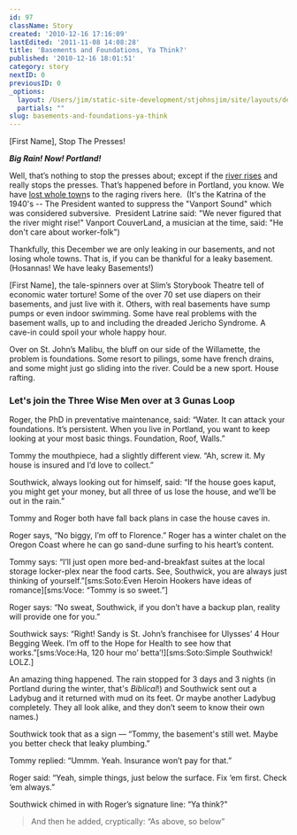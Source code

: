 ```yaml
---
id: 97
className: Story
created: '2010-12-16 17:16:09'
lastEdited: '2011-11-08 14:08:28'
title: 'Basements and Foundations, Ya Think?'
published: '2010-12-16 18:01:51'
category: story
nextID: 0
previousID: 0
_options:
  layout: /Users/jim/static-site-development/stjohnsjim/site/layouts/default.static.ttml
  partials: ""
slug: basements-and-foundations-ya-think
---
```

<p>[First Name], Stop The Presses!</p>
<p><em><strong>Big Rain! Now! Portland!</strong></em></p>
<p>Well, that’s nothing to stop the presses about; except if the <a href="http://www.ohs.org/education/oregonhistory/historical_records/dspDocument.cfm?doc_ID=000C54BA-31CA-1E8B-891B80B0527200A7" target="_blank">river rises</a> and really stops the presses.  That’s happened before in Portland, you know.  We have <a href="http://kaga.wsulibs.wsu.edu/cdm-cchm_photo/results.php?CISOOP1=any&amp;CISOFIELD1=title&amp;CISOROOT=/cchm_photo&amp;CISOBOX1=Vanport" target="_blank">lost whole town</a>s to the raging rivers here.  (It's the Katrina of the 1940's -- The President wanted to suppress the "Vanport Sound" which was considered subversive.  President Latrine said: "We never figured that the river might rise!" Vanport CouverLand, a musician at the time, said: "He don't care about worker-folk")</p>
<p>Thankfully, this December we are only leaking in our basements, and not losing whole towns.  That is, if you can be thankful for a leaky basement.  (Hosannas!  We have leaky Basements!)</p>
<p>[First Name], the tale-spinners over at Slim’s Storybook Theatre tell of economic water torture!  Some of the over 70 set use diapers on their basements, and just live with it.  Others, with real basements have sump pumps or even indoor swimming.  Some have real problems with the basement walls, up to and including the dreaded Jericho Syndrome.  A  cave-in could spoil your whole happy hour.</p>
<p>Over on St. John’s Malibu, the bluff on our side of the Willamette, the problem is foundations.   Some resort to pilings, some have french drains, and some might just go sliding into the river.   Could be a new sport.  House rafting.</p>
<h3>Let's join the Three Wise Men over at 3 Gunas Loop </h3>
<p>Roger, the PhD in preventative maintenance, said: “Water.  It can attack your foundations.  It’s persistent. When you live in Portland, you want to keep looking at your most basic things.  Foundation, Roof, Walls.”</p>
<p>Tommy the mouthpiece, had a slightly different view. “Ah, screw it.  My house is insured and I’d love to collect.”</p>
<p>Southwick, always looking out for himself, said: “If the house goes kaput, you might get your money, but all three of us lose the house, and we’ll be out in the rain.”</p>
<p>Tommy and Roger both have fall back plans in case the house caves in.</p>
<p>Roger says, “No biggy, I’m off to Florence.”  Roger has a winter chalet on the Oregon Coast where he can go sand-dune surfing to his heart’s content.</p>
<p>Tommy says: “I’ll just open more bed-and-breakfast suites at the local storage locker-plex near the food carts.  See, Southwick, you are always just thinking of yourself.”<span >[sms:Soto:Even Heroin Hookers have ideas of romance][sms:Voce: “Tommy is so sweet.”]</span></p>
<p>Roger says: “No sweat, Southwick, if you don’t have a backup plan, reality will provide one for you.”</p>
<p>Southwick says:  “Right!   Sandy is St. John’s franchisee for Ulysses’ 4 Hour Begging Week.  I’m off to the Hope for Health to see how that works.”<span >[sms:Voce:Ha, 120 hour mo’ betta’!][sms:Soto:Simple Southwick! LOLZ.]</span></p>
<p>An amazing thing happened.  The rain stopped for 3 days and 3 nights (in Portland during the winter, that's <em>Biblical</em>!) and Southwick sent out a Ladybug and it returned with mud on its feet.  Or maybe another Ladybug completely.  They all look alike, and they don’t seem to know their own names.)</p>
<p>Southwick took that as a sign — “Tommy, the basement's still wet.  Maybe you better check that leaky plumbing.”</p>
<p>Tommy replied:  “Ummm. Yeah.  Insurance won’t pay for that.”</p>
<p>Roger said: “Yeah, simple things, just below the surface.  Fix ‘em first. Check ‘em always.”</p>
<p>Southwick chimed in with Roger’s signature line: “Ya think?"</p>
<blockquote>
<p>And then he added, cryptically: “As above, so below”</p>
</blockquote>